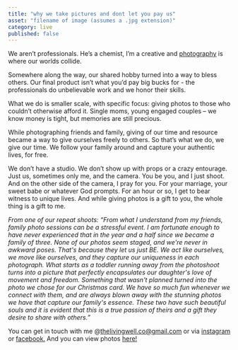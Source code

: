 ```yaml
---
title: "why we take pictures and dont let you pay us"
asset: "filename of image (assumes a .jpg extension)" 
category: live
published: false
---
```


We aren’t professionals. He’s a chemist, I’m a creative and [photography]( https://www.flickr.com/photos/135284560@N02/albums) is where our worlds collide. 

Somewhere along the way, our shared hobby turned into a way to bless others. Our final product isn’t what you’d pay big bucks for - the professionals do unbelievable work and we honor their skills.

What we do is smaller scale, with specific focus: giving photos to those who couldn’t otherwise afford it. Single moms, young engaged couples – we know money is tight, but memories are still precious. 

While photographing friends and family, giving of our time and resource became a way to give ourselves freely to others.  So that’s what we do, we give our time. We follow your family around and capture your authentic lives, for free. 

We don’t have a studio. We don’t show up with props or a crazy entourage. Just us, sometimes only me, and the camera.
You be you, and I just shoot. And on the other side of the camera, I pray for you. For your marriage, your sweet babe or whatever God prompts.  For an hour or so, I get to bear witness to unique lives. And while giving photos is a gift to you, the whole thing is a gift to me.

_From one of our repeat shoots: “From what I understand from my friends, family photo sessions can be a stressful event. I am fortunate enough to have never experienced that in the year and a half since we became a family of three. None of our photos seem staged, and we're never in awkward poses. That's because they let us just BE. We act like ourselves, we move like ourselves, and they capture our uniqueness in each photograph. What starts as a toddler running away from the photoshoot turns into a picture that perfectly encapsulates our daughter's love of movement and freedom. Something that wasn't planned turned into the photo we chose for our Christmas card. We have so much fun whenever we connect with them, and are always blown away with the stunning photos we have that capture our family's essence. These two have such beautiful souls and it is evident that this is a true passion of theirs and a gift they desire to share with others.”_

You can get in touch with me @thelivingwell.co@gmail.com or via [instagram](https://www.instagram.com/sarahkay_3/) or [facebook.](https://www.facebook.com/thelivingwellblog) And you can view photos [here!](https://www.flickr.com/photos/135284560@N02/albums)
